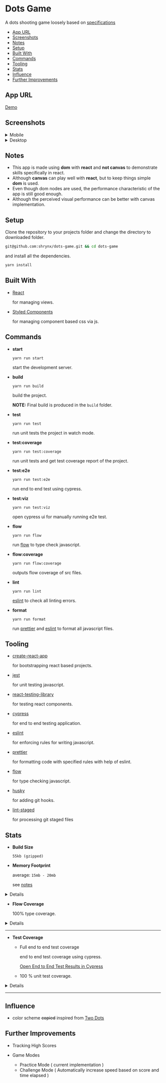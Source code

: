 # Dots Game

A dots shooting game loosely based on [specifications](https://glitch.com/edit/#!/whispering-elephant?path=README.md:1:0)

* [App URL](#app-url)
* [Screenshots](#screenshots)
* [Notes](#notes)
* [Setup](#setup)
* [Built With](#built-with)
* [Commands](#commands)
* [Tooling](#tooling)
* [Stats](#stats)
* [Influence](#influence)
* [Further Improvements](#further-improvements)

## App URL

[Demo](https://dots-game-zivqtuxvoq.now.sh/)

## Screenshots

<details>
  <summary>Mobile</summary>
  <img src="https://user-images.githubusercontent.com/4706261/39952317-0f1c4954-55cf-11e8-885a-038fe330362a.png" />
  <img src="https://user-images.githubusercontent.com/4706261/39952316-0ef4be16-55cf-11e8-98f6-a8051690c207.png" />
  <img src="https://user-images.githubusercontent.com/4706261/39952315-0ecaba58-55cf-11e8-8240-fee964848d0b.png" />
</details>

<details>
  <summary>Desktop</summary>
  <img    src="https://user-images.githubusercontent.com/4706261/39952320-150ef186-55cf-11e8-89bc-9e84fea858bb.png" />
  <img src="https://user-images.githubusercontent.com/4706261/39952319-14e7a77a-55cf-11e8-8436-f1fb66faec8c.png" />
  <img src="https://user-images.githubusercontent.com/4706261/39952318-14bf28f4-55cf-11e8-82c8-8c117a134c27.png" />
</details>

## Notes

* This app is made using **dom** with **react** and **not canvas** to demonstrate skills specifically in react.
* Although **canvas** can play well with **react**, but to keep things simple **dom** is used.
* Even though dom nodes are used, the performance characteristic of the app is still good enough.
* Although the perceived visual performance can be better with canvas implementation.

## Setup

Clone the repository to your projects folder and change the directory to downloaded folder.

```sh
git@github.com:shrynx/dots-game.git && cd dots-game
```

and install all the dependencies.

```sh
yarn install
```

## Built With

* [React](https://reactjs.org/)

  for managing views.

* [Styled Components](https://www.styled-components.com/)

  for managing component based css via js.

## Commands

* **start**

  ```
  yarn run start
  ```

  start the development server.

* **build**

  ```
  yarn run build
  ```

  build the project.

  **NOTE:** Final build is produced in the `build` folder.

* **test**

  ```
  yarn run test
  ```

  run unit tests the project in watch mode.

* **test:coverage**

  ```
  yarn run test:coverage
  ```

  run unit tests and get test coverage report of the project.

* **test:e2e**

  ```
  yarn run test:e2e
  ```

  run end to end test using cypress.

* **test:viz**

  ```
  yarn run test:viz
  ```

  open cypress ui for manually running e2e test.

* **flow**

  ```
  yarn run flow
  ```

  run [flow](https://flow.org/) to type check javascript.

* **flow:coverage**

  ```
  yarn run flow:coverage
  ```

  outputs flow coverage of src files.

* **lint**

  ```
  yarn run lint
  ```

  [eslint](https://github.com/eslint/eslint) to check all linting errors.

* **format**

  ```
  yarn run format
  ```

  run [prettier](https://github.com/prettier/prettier) and [eslint](https://github.com/eslint/eslint) to format all javascript files.

## Tooling

* [create-react-app](https://github.com/facebook/create-react-app)

  for bootstrapping react based projects.

* [jest](https://facebook.github.io/jest/)

  for unit testing javascript.

* [react-testing-library](https://github.com/kentcdodds/react-testing-library)

  for testing react components.

* [cypress](https://www.cypress.io/)

  for end to end testing application.

* [eslint](https://eslint.org/)

  for enforcing rules for writing javascript.

* [prettier](https://github.com/prettier/prettier)

  for formatting code with specified rules with help of eslint.

* [flow](https://flow.org/)

  for type checking javascript.

* [husky](https://github.com/typicode/husky)

  for adding git hooks.

* [lint-staged](https://github.com/okonet/lint-staged)

  for processing git staged files

## Stats

* **Build Size**

  `55kb (gzipped)`

* **Memory Footprint**

  average: `15mb - 20mb`

  see [notes](#notes)

<details>
  <summary>Details</summary>
  <img src="https://user-images.githubusercontent.com/4706261/39928558-a0f04d58-5570-11e8-859b-62d077aed2f9.png" />
</details>

* **Flow Coverage**

  100% type coverage.

<details>
  <summary>Details</summary>

| filename                      | annotation | percent | total | covered | uncovered |
| ----------------------------- | ---------- | ------- | ----- | ------- | --------- |
| src/App.js                    | flow       | 100 %   | 198   | 198     | 0         |
| src/components/Dot.js         | flow       | 100 %   | 19    | 19      | 0         |
| src/components/GameArea.js    | flow       | 100 %   | 6     | 6       | 0         |
| src/components/GameControl.js | flow       | 100 %   | 27    | 27      | 0         |
| src/components/GameInfo.js    | flow       | 100 %   | 5     | 5       | 0         |
| src/components/GameWrapper.js | flow       | 100 %   | 5     | 5       | 0         |
| src/components/InGameText.js  | flow       | 100 %   | 18    | 18      | 0         |
| src/components/InfoGroup.js   | flow       | 100 %   | 5     | 5       | 0         |
| src/components/InfoLabel.js   | flow       | 100 %   | 5     | 5       | 0         |
| src/components/RangeInput.js  | flow       | 100 %   | 17    | 17      | 0         |
| src/components/Score.js       | flow       | 100 %   | 6     | 6       | 0         |
| src/components/Speed.js       | flow       | 100 %   | 6     | 6       | 0         |
| src/index.js                  | flow       | 100 %   | 12    | 12      | 0         |
| src/styles/colors.js          | flow       | 100 %   | 16    | 16      | 0         |
| src/styles/global.js          | flow       | 100 %   | 2     | 2       | 0         |
| src/utils/calc.js             | flow       | 100 %   | 47    | 47      | 0         |
| src/utils/random.js           | flow       | 100 %   | 80    | 80      | 0         |

| Percent | Total | Covered | Uncovered |
| ------- | ----- | ------- | --------- |
| 100 %   | 474   | 474     | 0         |

</details>

---

* **Test Coverage**

  * Full end to end test coverage

    end to end test coverage using cypress.

    [Open End to End Test Results in Cypress](https://dashboard.cypress.io/#/projects/uq2zq5/runs/9759d1a0-b8aa-48ea-a91c-314a40d2f908/videos)

  * 100 % unit test coverage.

<details>
  <summary>Details</summary>

| File           | % Stmts | % Branch | % Funcs | % Lines | Uncovered Line #s |
| -------------- | ------- | -------- | ------- | ------- | ----------------- |
| All files      | 100     | 100      | 100     | 100     |                   |
| src            | 100     | 100      | 100     | 100     |                   |
| App.js         | 100     | 100      | 100     | 100     |                   |
| src/components | 100     | 100      | 100     | 100     |                   |
| Dot.js         | 100     | 100      | 100     | 100     |                   |
| GameArea.js    | 100     | 100      | 100     | 100     |                   |
| GameControl.js | 100     | 100      | 100     | 100     |                   |
| GameInfo.js    | 100     | 100      | 100     | 100     |                   |
| GameWrapper.js | 100     | 100      | 100     | 100     |                   |
| InGameText.js  | 100     | 100      | 100     | 100     |                   |
| InfoGroup.js   | 100     | 100      | 100     | 100     |                   |
| InfoLabel.js   | 100     | 100      | 100     | 100     |                   |
| RangeInput.js  | 100     | 100      | 100     | 100     |                   |
| Score.js       | 100     | 100      | 100     | 100     |                   |
| Speed.js       | 100     | 100      | 100     | 100     |                   |
| src/styles     | 100     | 100      | 100     | 100     |                   |
| colors.js      | 100     | 100      | 100     | 100     |                   |
| global.js      | 0       | 0        | 0       | 0       |                   |
| src/utils      | 100     | 100      | 100     | 100     |                   |
| calc.js        | 100     | 100      | 100     | 100     |                   |
| random.js      | 100     | 100      | 100     | 100     |                   |

</details>

---

## Influence

* color scheme ~~copied~~ inspired from [Two Dots](https://itunes.apple.com/us/app/two-dots/id880178264?mt=8)

## Further Improvements

* Tracking High Scores

* Game Modes
  * Practice Mode ( current implementation )
  * Challenge Mode ( Automatically increase speed based on score and time elapsed )
